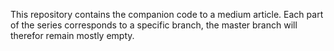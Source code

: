 This repository contains the companion code to a medium article. 
Each part of the series corresponds to a specific branch, the master branch will therefor remain mostly empty.
